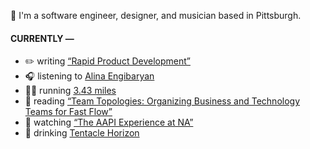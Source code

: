 👋 I'm a software engineer, designer, and musician based in Pittsburgh.

#### CURRENTLY —

* ✏️ writing [“Rapid Product Development”](https://amoscato.com/journal/rapid-product-development/)
* 🎧 listening to [Alina Engibaryan](https://www.last.fm/music/Alina+Engibaryan/_/I%27ll+Be+Around)
* 🏃‍♂️ running [3.43 miles](https://www.strava.com/activities/5844503067)
* 📘 reading [“Team Topologies: Organizing Business and Technology Teams for Fast Flow”](https://www.goodreads.com/book/show/44135420-team-topologies)
* 🍿 watching [“The AAPI Experience at NA”](https://youtu.be/uiccwNSOGjU)
* 🍺 drinking [Tentacle Horizon](https://untappd.com/user/namoscato/checkin/1067867693)
